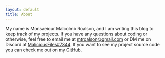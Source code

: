 ```yaml
---
layout: default
title: About
---
```


My name is Monsaeiour Malcolmb Roalson, and I am writing this blog to keep track of my projects. If you have any questions about coding or otherwise, feel free to email me at [mtroalson@gmail.com] or DM me on Discord at [MaliciousFiles#7344]. If you want to see my project source code you can check me out on [my GitHub].

[mtroalson@gmail.com]: mailto:mtroalson@gmail.com
[my GitHub]: https://github.com/MaliciousFiles
[MaliciousFiles#7344]: https://discord.com/app
